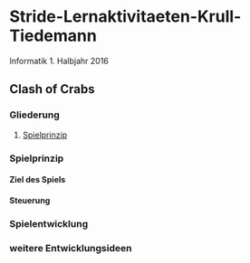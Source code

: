# Stride-Lernaktivitaeten-Krull-Tiedemann
Informatik 1. Halbjahr 2016

## Clash of Crabs

### Gliederung
1. [Spielprinzip](#test)

### <a name="test"></a>Spielprinzip

#### Ziel des Spiels

#### Steuerung


### Spielentwicklung

### weitere Entwicklungsideen
